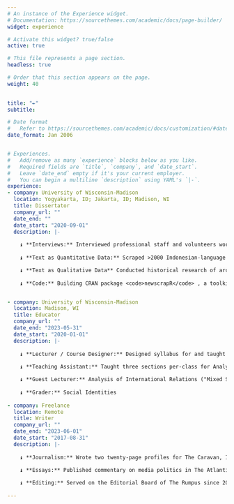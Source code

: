 ```yaml
---
# An instance of the Experience widget.
# Documentation: https://sourcethemes.com/academic/docs/page-builder/
widget: experience

# Activate this widget? true/false
active: true

# This file represents a page section.
headless: true

# Order that this section appears on the page.
weight: 40
  

title: "✒️"
subtitle:

# Date format
#   Refer to https://sourcethemes.com/academic/docs/customization/#date-format
date_format: Jan 2006


# Experiences.
#   Add/remove as many `experience` blocks below as you like.
#   Required fields are `title`, `company`, and `date_start`.
#   Leave `date_end` empty if it's your current employer.
#   You can begin a multiline `description` using YAML's `|-`.
experience:
- company: University of Wisconsin-Madison
  location: Yogyakarta, ID; Jakarta, ID; Madison, WI
  title: Dissertator
  company_url: ""
  date_end: ""
  date_start: "2020-09-01"
  description: |-
  
    ♝ **Interviews:** Interviewed professional staff and volunteers working in Indonesia
  
    ♝ **Text as Quantitative Data:** Scraped >2000 Indonesian-language articles from 17 news websites using <code>rvest</code> and <code>RSelenium</code>, building a text dataset of >29k sentence-observations

    ♝ **Text as Qualitative Data** Conducted historical research of archived training materials, conference proceedings and closeout documents, legal analysis, and policy reports
  
    ♝ **Code:** Building CRAN package <code>newscrapR</code> , a toolkit to find and process text data using targeted searches on websites' internal search engines


- company: University of Wisconsin-Madison
  location: Madison, WI
  title: Educator
  company_url: ""
  date_end: "2023-05-31"
  date_start: "2020-01-01"
  description: |-
  
    ♝ **Lecturer / Course Designer:** Designed syllabus for and taught senior seminar on LGBT World Politics.
  
    ♝ **Teaching Assistant:** Taught three sections per-class for Analysis of International Relations (introductory game theory), and Introduction to Research Methods

    ♝ **Guest Lecturer:** Analysis of International Relations ("Mixed Strategies and Repeated Games: A Closer Look"), Introduction to Research Methods ("Interviews, Participant-Observation, and Direct Observation")
  
    ♝ **Grader:** Social Identities
    
- company: Freelance
  location: Remote
  title: Writer
  company_url: ""
  date_end: "2023-06-01"
  date_start: "2017-08-31"
  description: |-
  
    ♝ **Journalism:** Wrote two twenty-page profiles for The Caravan, India's foremost magazine of investigative journalism (subjects: Nikki Haley, Shalabh Kumar)
  
    ♝ **Essays:** Published commentary on media politics in The Atlantic and The New Republic

    ♝ **Editing:** Served on the Editorial Board of The Rumpus since 2021
  
---
```

